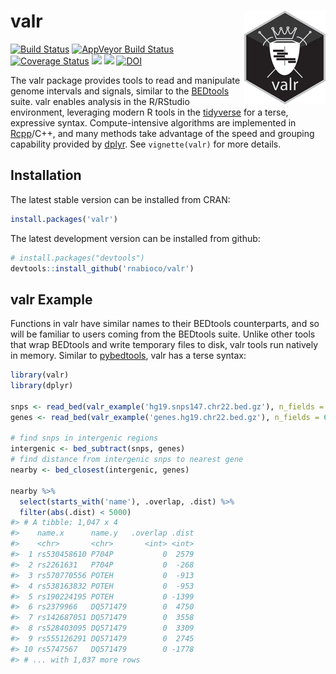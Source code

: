 
# valr <img src="man/figures/logo.png" align="right" />

[![Build
Status](https://travis-ci.org/rnabioco/valr.svg?branch=master)](https://travis-ci.org/rnabioco/valr)
[![AppVeyor Build
Status](https://ci.appveyor.com/api/projects/status/github/rnabioco/valr?branch=master&svg=true)](https://ci.appveyor.com/project/jayhesselberth/valr)
[![Coverage
Status](https://img.shields.io/codecov/c/github/rnabioco/valr/master.svg)](https://codecov.io/github/rnabioco/valr?branch=master)
[![](https://www.r-pkg.org/badges/version/valr)](https://CRAN.R-project.org/package=valr)
[![](https://cranlogs.r-pkg.org/badges/valr?color=FFD700)](https://www.r-pkg.org/pkg/valr)
[![DOI](https://zenodo.org/badge/49370633.svg)](https://zenodo.org/badge/latestdoi/49370633)

The valr package provides tools to read and manipulate genome intervals
and signals, similar to the
[BEDtools](http://bedtools.readthedocs.io/en/latest/) suite. valr
enables analysis in the R/RStudio environment, leveraging modern R tools
in the [tidyverse](http://tidyverse.org) for a terse, expressive syntax.
Compute-intensive algorithms are implemented in
[Rcpp](http://www.rcpp.org)/C++, and many methods take advantage of the
speed and grouping capability provided by
[dplyr](http://dplyr.tidyverse.org). See `vignette(valr)` for more
details.

## Installation

The latest stable version can be installed from CRAN:

``` r
install.packages('valr')
```

The latest development version can be installed from github:

``` r
# install.packages("devtools")
devtools::install_github('rnabioco/valr')
```

## valr Example

Functions in valr have similar names to their BEDtools counterparts, and
so will be familiar to users coming from the BEDtools suite. Unlike
other tools that wrap BEDtools and write temporary files to disk, valr
tools run natively in memory. Similar to
[pybedtools](https://daler.github.io/pybedtools/#why-pybedtools), valr
has a terse syntax:

``` r
library(valr)
library(dplyr)

snps <- read_bed(valr_example('hg19.snps147.chr22.bed.gz'), n_fields = 6)
genes <- read_bed(valr_example('genes.hg19.chr22.bed.gz'), n_fields = 6)

# find snps in intergenic regions
intergenic <- bed_subtract(snps, genes)
# find distance from intergenic snps to nearest gene
nearby <- bed_closest(intergenic, genes)

nearby %>%
  select(starts_with('name'), .overlap, .dist) %>%
  filter(abs(.dist) < 5000)
#> # A tibble: 1,047 x 4
#>    name.x      name.y   .overlap .dist
#>    <chr>       <chr>       <int> <int>
#>  1 rs530458610 P704P           0  2579
#>  2 rs2261631   P704P           0  -268
#>  3 rs570770556 POTEH           0  -913
#>  4 rs538163832 POTEH           0  -953
#>  5 rs190224195 POTEH           0 -1399
#>  6 rs2379966   DQ571479        0  4750
#>  7 rs142687051 DQ571479        0  3558
#>  8 rs528403095 DQ571479        0  3309
#>  9 rs555126291 DQ571479        0  2745
#> 10 rs5747567   DQ571479        0 -1778
#> # ... with 1,037 more rows
```
